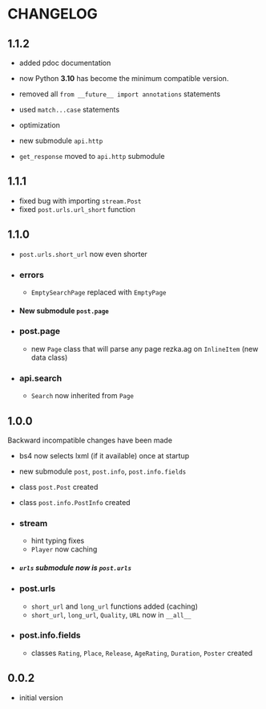 # CHANGELOG

## 1.1.2

- added pdoc documentation
- now Python **3.10** has become the minimum compatible version.
- removed all `from __future__ import annotations` statements
- used `match...case` statements
- optimization

- new submodule `api.http`
- `get_response` moved to `api.http` submodule

## 1.1.1

- fixed bug with importing `stream.Post`
- fixed `post.urls.url_short` function

## 1.1.0

- `post.urls.short_url` now even shorter

- ### errors
    - `EmptySearchPage` replaced with `EmptyPage`

- #### New submodule `post.page`

- ### post.page
    - new `Page` class that will parse any page rezka.ag on `InlineItem` (new data class)

- ### api.search
    - `Search` now inherited from `Page`

## 1.0.0

Backward incompatible changes have been made

- bs4 now selects lxml (if it available) once at startup
- new submodule `post`, `post.info`, `post.info.fields`
- class `post.Post` created
- class `post.info.PostInfo` created

- ### stream

    - hint typing fixes
    - `Player` now caching


- ##### `urls` submodule now is `post.urls`


- ### post.urls

    - `short_url` and `long_url` functions added (caching)
    - `short_url`, `long_url`, `Quality`, `URL` now in `__all__`


- ### post.info.fields

    - classes `Rating`, `Place`, `Release`, `AgeRating`, `Duration`, `Poster` created

## 0.0.2

- initial version
